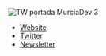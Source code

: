 ![TW portada MurciaDev 3](https://user-images.githubusercontent.com/1859128/168253141-e73ce157-a003-4c56-9571-d12511a0d45a.png)

- [Website](https://murcia.dev)
- [Twitter](https://twitter.com/MurciaDev)
- [Newsletter](http://digest.murcia.dev/)
